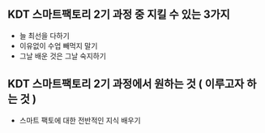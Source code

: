 ## KDT 스마트팩토리 2기 과정 중 지킬 수 있는 3가지
- 늘 최선을 다하기 
- 이유없이 수업 빼먹지 말기
- 그날 배운 것은 그날 숙지하기

## KDT 스마트팩토리 2기 과정에서 원하는 것 ( 이루고자 하는 것 )
- 스마트 팩토에 대한 전반적인 지식 배우기
